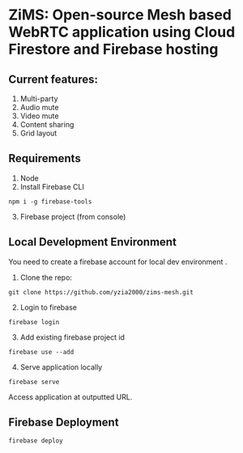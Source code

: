 # ZiMS: Open-source Mesh based WebRTC application using Cloud Firestore and Firebase hosting

## Current features:
1. Multi-party
2. Audio mute
3. Video mute
4. Content sharing
5. Grid layout

## Requirements
1. Node
2. Install Firebase CLI
```
npm i -g firebase-tools
```
3. Firebase project (from console)

## Local Development Environment
You need to create a firebase account for local dev environment .

1. Clone the repo:
```
git clone https://github.com/yzia2000/zims-mesh.git
```

2. Login to firebase
```
firebase login
```

3. Add existing firebase project id
```
firebase use --add
```
4. Serve application locally
```
firebase serve
```
Access application at outputted URL.

## Firebase Deployment
```
firebase deploy
```
